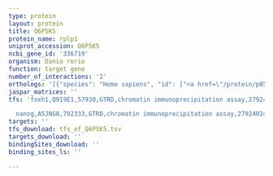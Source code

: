 ```yaml
---
type: protein
layout: protein
title: Q6P5K5
protein_name: rplp1
uniprot_accession: Q6P5K5
ncbi_gene_id: '336719'
organism: Danio rerio
function: target gene
number_of_interactions: '2'
orthologs: '[{"species": "Homo sapiens", "id": ["<a href=\"/protein/p05386\">P05386</a>"]}, {"species": "Mus musculus", "id": ["<a href=\"/protein/p47955\">P47955</a>"]}, {"species": "Rattus norvegicus", "id": ["A0A0H2UHJ3", "<a href=\"/protein/p19944\">P19944</a>"]}, {"species": "Drosophila melanogaster", "id": ["<a href=\"/protein/p08570\">P08570</a>"]}, {"species": "Caenorhabditis elegans", "id": ["<a href=\"/protein/p91913\">P91913</a>"]}, {"species": "Saccharomyces cerevisiae", "id": ["<a href=\"/protein/p10622\">P10622</a>", "<a href=\"/protein/p05318\">P05318</a>"]}]'
jaspar_matrices: ''
tfs: 'foxh1,Q9I9E1,57930,GTRD,chromatin immunoprecipitation assay,27924024%5Buid%5D,No

  nanog,A5JNG8,792333,GTRD,chromatin immunoprecipitation assay,27924024%5Buid%5D,No'
targets: ''
tfs_download: tfs_of_Q6P5K5.tsv
targets_download: ''
bindingSites_download: ''
binding_sites_ls: ''

---
```

